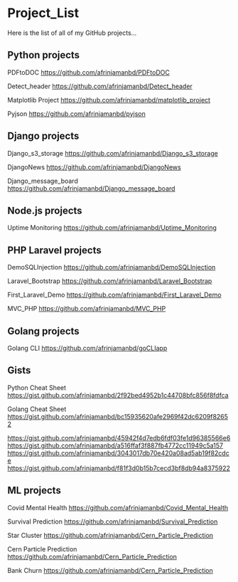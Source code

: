 # Project_List
Here is the list of all of my GitHub projects...   

   
## Python projects

  PDFtoDOC
  https://github.com/afrinjamanbd/PDFtoDOC
  
  Detect_header
  https://github.com/afrinjamanbd/Detect_header
    
  Matplotlib Project
  https://github.com/afrinjamanbd/matplotlib_project
  
  Pyjson
  https://github.com/afrinjamanbd/pyjson
  
  
  
## Django projects

   Django_s3_storage
   https://github.com/afrinjamanbd/Django_s3_storage
   
   DjangoNews
   https://github.com/afrinjamanbd/DjangoNews
   
   Django_message_board
   https://github.com/afrinjamanbd/Django_message_board
   
   
      
## Node.js projects
   
   Uptime Monitoring
   https://github.com/afrinjamanbd/Uptime_Monitoring
   
   
   
## PHP Laravel projects  
   
   DemoSQLInjection
   https://github.com/afrinjamanbd/DemoSQLInjection
   
   Laravel_Bootstrap
   https://github.com/afrinjamanbd/Laravel_Bootstrap
   
   First_Laravel_Demo
   https://github.com/afrinjamanbd/First_Laravel_Demo
   
   MVC_PHP
   https://github.com/afrinjamanbd/MVC_PHP
  
  
  
## Golang projects

  Golang CLI
  https://github.com/afrinjamanbd/goCLIapp



## Gists
  
  Python Cheat Sheet 
  https://gist.github.com/afrinjamanbd/2f92bed4952b1c44708bfc856f8fdfca
  
  Golang Cheat Sheet 
  https://gist.github.com/afrinjamanbd/bc15935620afe2969f42dc6209f82652

  https://gist.github.com/afrinjamanbd/45942f4d7edb6fdf03fe1d96385566e6
  https://gist.github.com/afrinjamanbd/a516ffaf3f887fb4772cc11949c5a157
  https://gist.github.com/afrinjamanbd/3043017db70e420a08ad5ab19f82cdce
  https://gist.github.com/afrinjamanbd/f81f3d0b15b7cecd3bf8db94a8375922
  
  
  ## ML projects

  Covid Mental Health
  https://github.com/afrinjamanbd/Covid_Mental_Health
 
  Survival Prediction
  https://github.com/afrinjamanbd/Survival_Prediction
    
  Star Cluster
  https://github.com/afrinjamanbd/Cern_Particle_Prediction
   
  Cern Particle Prediction
  https://github.com/afrinjamanbd/Cern_Particle_Prediction
 
  Bank Churn
  https://github.com/afrinjamanbd/Cern_Particle_Prediction
  
